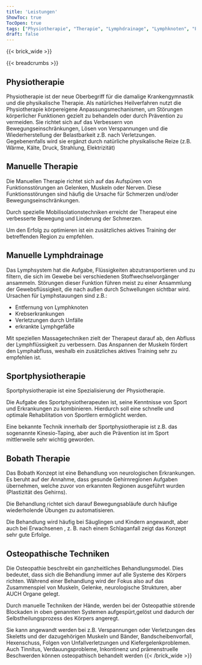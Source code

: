 ```yaml
---
title: 'Leistungen'
ShowToc: true
TocOpen: true
tags: ["Physiotherapie", "Therapie", "Lymphdrainage", "Lymphknoten", "Funktionsstörungen", "Gelenke", "Verspannungen", "Stoffwechsel", "Gewebsflüssigkeit", "Krebserkrankungen", "Verletzung", "Unfall", "Massage", "Kinesio-Taping", "Bobath", "Schlaganfall", "Säugling", "Kind", "Erwachsene", "Osteopathie", "Blockade", "Bandscheibenvorfall", "Hexenschuss", "Tinnitus", "Inkontinenz"]
draft: false
---
```


{{< brick_wide >}}

{{< breadcrumbs >}}
## Physiotherapie

 Physiotherapie ist der neue Oberbegriff für die damalige Krankengymnastik und die physikalische Therapie.
Als natürliches Heilverfahren nutzt die Physiotherapie körpereigene Anpassungsmechanismen, um Störungen körperlicher Funktionen gezielt zu behandeln oder durch Prävention zu vermeiden. Sie richtet sich auf das Verbessern von Bewegungseinschränkungen, Lösen von Verspannungen und die Wiederherstellung der Belastbarkeit z.B. nach Verletzungen. Gegebenenfalls wird sie ergänzt durch natürliche physikalische Reize (z.B. Wärme, Kälte, Druck, Strahlung, Elektrizität)

## Manuelle Therapie

Die Manuellen Therapie richtet sich auf das Aufspüren von Funktionsstörungen an Gelenken, Muskeln oder Nerven. Diese Funktionsstörungen sind häufig die Ursache für Schmerzen und/oder Bewegungseinschränkungen.

Durch spezielle Mobilisolationstechniken erreicht der Therapeut eine verbesserte Bewegung und Linderung der Schmerzen.

Um den Erfolg zu optimieren ist ein zusätzliches aktives Training der betreffenden Region zu empfehlen.

## Manuelle Lymphdrainage

Das Lymphsystem hat die Aufgabe, Flüssigkeiten abzutransportieren und zu filtern, die sich im Gewebe bei verschiedenen Stoffwechselvorgänger ansammeln. Störungen dieser Funktion führen meist zu einer Ansammlung der Gewebsflüssigkeit, die nach außen durch Schwellungen sichtbar wird. Ursachen für Lymphstauungen sind z.B.:

* Entfernung von Lymphknoten
* Krebserkrankungen
* Verletzungen durch Unfälle
* erkrankte Lymphgefäße

Mit speziellen Massagetechniken zielt der Therapeut darauf ab, den Abfluss der Lymphflüssigkeit zu verbessern. Das Anspannen der Muskeln fördert den Lymphabfluss, weshalb ein zusätzliches aktives Training sehr zu empfehlen ist.

## Sportphysiotherapie

Sportphysiotherapie ist eine Spezialisierung der Physiotherapie.

Die Aufgabe des Sportphysiotherapeuten ist, seine Kenntnisse von Sport und Erkrankungen zu kombinieren. Hierdurch soll eine schnelle und optimale Rehabilitation von Sportlern ermöglicht werden.

Eine bekannte Technik innerhalb der Sportphysiotherapie ist z.B. das sogenannte Kinesio-Taping, aber auch die Prävention ist im Sport mittlerweile sehr wichtig geworden.

## Bobath Therapie

Das Bobath Konzept ist eine Behandlung von neurologischen Erkrankungen. Es beruht auf der Annahme, dass gesunde Gehirnregionen Aufgaben übernehmen, welche zuvor von erkannten Regionen ausgeführt wurden (Plastizität des Gehirns).

Die Behandlung richtet sich darauf Bewegungsabläufe durch häufige wiederholende Übungen zu automatisieren.

Die Behandlung wird häufig bei Säuglingen und Kindern angewandt, aber auch bei Erwachsenen , z. B. nach einem Schlaganfall zeigt das Konzept sehr gute Erfolge.

## Osteopathische Techniken

Die Osteopathie beschreibt ein ganzheitliches Behandlungsmodel. Dies bedeutet, dass sich die Behandlung immer auf alle Systeme des Körpers richten. Während einer Behandlung wird der Fokus also auf das Zusammenspiel von Muskeln, Gelenke, neurologische Strukturen, aber AUCH Organe gelegt.

Durch manuelle Techniken der Hände, werden bei der Osteopathie störende Blockaden in oben genannten Systemen aufgespürt,gelöst und dadurch der Selbstheilungsprozess des Körpers angeregt.

Sie kann angewandt werden bei z.B. Verspannungen oder Verletzungen des Skeletts und der dazugehörigen Muskeln und Bänder, Bandscheibenvorfall, Hexenschuss, Folgen von Unfallverletzungen und Kiefergelenkproblemen. Auch Tinnitus, Verdauungsprobleme, Inkontinenz und prämenstruelle Beschwerden können osteopathisch behandelt werden
{{< /brick_wide >}}
